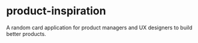 # product-inspiration
A random card application for product managers and UX designers to build better products.

